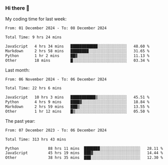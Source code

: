 ### Hi there 👋

My coding time for last week:

<!--START_SECTION:week-->

```txt
From: 01 December 2024 - To: 08 December 2024

Total Time: 9 hrs 24 mins

JavaScript   4 hrs 34 mins   ████████████░░░░░░░░░░░░░   48.60 %
Markdown     2 hrs 58 mins   ████████░░░░░░░░░░░░░░░░░   31.65 %
Python       1 hr 2 mins     ██▓░░░░░░░░░░░░░░░░░░░░░░   11.13 %
Other        18 mins         █░░░░░░░░░░░░░░░░░░░░░░░░   03.34 %
```

<!--END_SECTION:week-->

Last month:

<!--START_SECTION:month-->

```txt
From: 06 November 2024 - To: 06 December 2024

Total Time: 22 hrs 6 mins

JavaScript   10 hrs 3 mins   ███████████▒░░░░░░░░░░░░░   45.51 %
Python       4 hrs 9 mins    ████▓░░░░░░░░░░░░░░░░░░░░   18.84 %
Markdown     2 hrs 59 mins   ███▒░░░░░░░░░░░░░░░░░░░░░   13.55 %
Other        1 hr 12 mins    █▒░░░░░░░░░░░░░░░░░░░░░░░   05.50 %
```

<!--END_SECTION:month-->

The past year:

<!--START_SECTION:year-->

```txt
From: 07 December 2023 - To: 06 December 2024

Total Time: 313 hrs 43 mins

Python             88 hrs 11 mins  ███████░░░░░░░░░░░░░░░░░░   28.11 %
JavaScript         45 hrs 19 mins  ███▓░░░░░░░░░░░░░░░░░░░░░   14.44 %
Other              38 hrs 35 mins  ███░░░░░░░░░░░░░░░░░░░░░░   12.30 %
```

<!--END_SECTION:year-->

